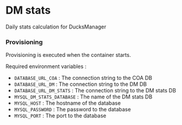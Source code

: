 # DM stats

Daily stats calculation for DucksManager

### Provisioning

Provisioning is executed when the container starts.

Required environment variables :

- `DATABASE_URL_COA` : The connection string to the COA DB
- `DATABASE_URL_DM` : The connection string to the DM DB
- `DATABASE_URL_DM_STATS` : The connection string to the DM stats DB
- `MYSQL_DM_STATS_DATABASE` : The name of the DM stats DB
- `MYSQL_HOST` : The hostname of the database
- `MYSQL_PASSWORD` : The password to the database
- `MYSQL_PORT` : The port to the database
